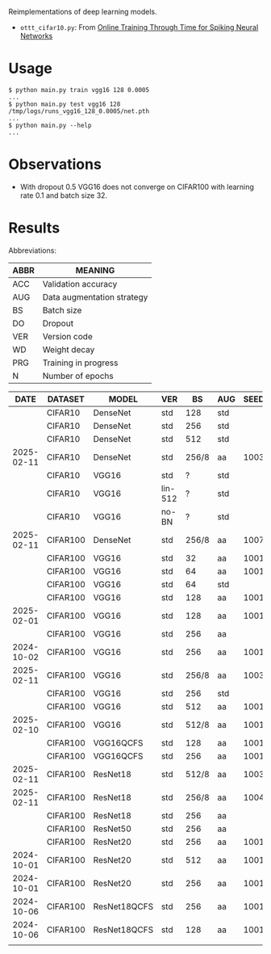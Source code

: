 Reimplementations of deep learning models.

* `ottt_cifar10.py`: From [Online Training Through Time for Spiking Neural Networks](https://arxiv.org/abs/2210.04195)

# Usage

    $ python main.py train vgg16 128 0.0005
    ...
    $ python main.py test vgg16 128 /tmp/logs/runs_vgg16_128_0.0005/net.pth
    ...
    $ python main.py --help
    ...


# Observations

* With dropout 0.5 VGG16 does not converge on CIFAR100 with learning rate 0.1 and batch
  size 32.

# Results

Abbreviations:

| ABBR | MEANING                    |
|------|----------------------------|
| ACC  | Validation accuracy        |
| AUG  | Data augmentation strategy |
| BS   | Batch size                 |
| DO   | Dropout                    |
| VER  | Version code               |
| WD   | Weight decay               |
| PRG  | Training in progress       |
| N    | Number of epochs           |


| DATE       | DATASET  | MODEL        | VER     | BS    | AUG | SEED | WD     | DO  | N   | ACC  | PRG |
|------------|----------|--------------|---------|-------|-----|------|--------|-----|-----|------|-----|
|            | CIFAR10  | DenseNet     | std     | 128   | std |      | 0.0    |     |     | 94.9 | n   |
|            | CIFAR10  | DenseNet     | std     | 256   | std |      | 0.0    |     |     | 94.6 | n   |
|            | CIFAR10  | DenseNet     | std     | 512   | std |      | 0.0    |     |     | 93.8 | n   |
| 2025-02-11 | CIFAR10  | DenseNet     | std     | 256/8 | aa  | 1003 | 0.0    | 0.0 | 443 | 96.4 | n   |
|            | CIFAR10  | VGG16        | std     | ?     | std |      | 0.0    | 0.5 |     | 93.6 | n   |
|            | CIFAR10  | VGG16        | lin-512 | ?     | std |      | 0.0    | 0.5 |     | 92.1 | n   |
|            | CIFAR10  | VGG16        | no-BN   | ?     | std |      | 0.0    | 0.5 |     | 92.6 | n   |
| 2025-02-11 | CIFAR100 | DenseNet     | std     | 256/8 | aa  | 1007 | 0.0    | 0.0 | 415 | 78.4 | n   |
|            | CIFAR100 | VGG16        | std     | 32    | aa  | 1001 | 0.0    | 0.0 |     | 74.9 | n   |
|            | CIFAR100 | VGG16        | std     | 64    | aa  | 1001 | 0.0    | 0.5 |     | 69.1 | n   |
|            | CIFAR100 | VGG16        | std     | 64    | std |      | 0.0    | 0.5 |     | 71.7 | n   |
|            | CIFAR100 | VGG16        | std     | 128   | aa  | 1001 | 0.0    | 0.5 |     | 75.4 | n   |
| 2025-02-01 | CIFAR100 | VGG16        | std     | 128   | aa  | 1001 | 0.0005 | 0.0 |     | 77.4 | n   |
|            | CIFAR100 | VGG16        | std     | 256   | aa  |      | 0.0    | 0.5 |     | 74.7 | n   |
| 2024-10-02 | CIFAR100 | VGG16        | std     | 256   | aa  | 1001 | 0.0005 | 0.0 |     | 77.6 | n   |
| 2025-02-11 | CIFAR100 | VGG16        | std     | 256/8 | aa  | 1003 | 0.0004 | 0.0 | 600 | 74.3 | n   |
|            | CIFAR100 | VGG16        | std     | 256   | std |      | 0.0    | 0.5 |     | 70.7 | n   |
|            | CIFAR100 | VGG16        | std     | 512   | aa  | 1001 | 0.0    | 0.0 |     | 72.9 | n   |
| 2025-02-10 | CIFAR100 | VGG16        | std     | 512/8 | aa  | 1001 | 0.0005 | 0.0 |     | 73.4 | n   |
|            | CIFAR100 | VGG16QCFS    | std     | 128   | aa  | 1001 | 0.0    | 0.0 |     | 53.9 | n   |
|            | CIFAR100 | VGG16QCFS    | std     | 256   | aa  | 1001 | 0.0    | 0.5 |     | 72.0 | n   |
| 2025-02-11 | CIFAR100 | ResNet18     | std     | 512/8 | aa  | 1003 | 0.0005 | 0.0 | 555 | 77.3 | n   |
| 2025-02-11 | CIFAR100 | ResNet18     | std     | 256/8 | aa  | 1004 | 0.0    | 0.0 | 731 | 76.7 | y   |
|            | CIFAR100 | ResNet18     | std     | 256   | aa  |      | 0.0    |     |     | 59.1 | n   |
|            | CIFAR100 | ResNet50     | std     | 256   | aa  |      | 0.0    |     |     | 47.8 | n   |
|            | CIFAR100 | ResNet20     | std     | 256   | aa  | 1001 | 0.0    |     |     | 67.2 | n   |
| 2024-10-01 | CIFAR100 | ResNet20     | std     | 512   | aa  | 1001 | 0.0    | 0.0 |     | 69.1 | n   |
| 2024-10-01 | CIFAR100 | ResNet20     | std     | 256   | aa  | 1001 | 0.0    | 0.0 |     | 69.4 | n   |
| 2024-10-06 | CIFAR100 | ResNet18QCFS | std     | 256   | aa  | 1001 | 0.0005 | 0.0 |     | 79.8 | n   |
| 2024-10-06 | CIFAR100 | ResNet18QCFS | std     | 128   | aa  | 1001 | 0.0005 | 0.0 |     | 80.3 | n   |
|            |          |              |         |       |     |      |        |     |     |      |     |
